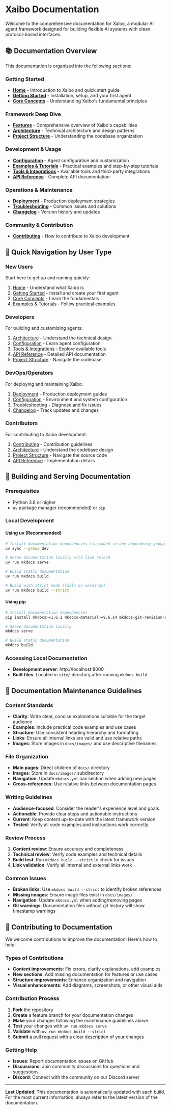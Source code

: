 # Xaibo Documentation

Welcome to the comprehensive documentation for Xaibo, a modular AI agent framework designed for building flexible AI systems with clean protocol-based interfaces.

## 📚 Documentation Overview

This documentation is organized into the following sections:

### **Getting Started**
- **[Home](index.md)** - Introduction to Xaibo and quick start guide
- **[Getting Started](getting-started.md)** - Installation, setup, and your first agent
- **[Core Concepts](core-concepts.md)** - Understanding Xaibo's fundamental principles

### **Framework Deep Dive**
- **[Features](features.md)** - Comprehensive overview of Xaibo's capabilities
- **[Architecture](architecture.md)** - Technical architecture and design patterns
- **[Project Structure](project-structure.md)** - Understanding the codebase organization

### **Development & Usage**
- **[Configuration](configuration.md)** - Agent configuration and customization
- **[Examples & Tutorials](examples.md)** - Practical examples and step-by-step tutorials
- **[Tools & Integrations](tools-and-integrations.md)** - Available tools and third-party integrations
- **[API Reference](api-reference.md)** - Complete API documentation

### **Operations & Maintenance**
- **[Deployment](deployment.md)** - Production deployment strategies
- **[Troubleshooting](troubleshooting.md)** - Common issues and solutions
- **[Changelog](changelog.md)** - Version history and updates

### **Community & Contribution**
- **[Contributing](contributing.md)** - How to contribute to Xaibo development

## 🎯 Quick Navigation by User Type

### **New Users**
Start here to get up and running quickly:
1. [Home](index.md) - Understand what Xaibo is
2. [Getting Started](getting-started.md) - Install and create your first agent
3. [Core Concepts](core-concepts.md) - Learn the fundamentals
4. [Examples & Tutorials](examples.md) - Follow practical examples

### **Developers**
For building and customizing agents:
1. [Architecture](architecture.md) - Understand the technical design
2. [Configuration](configuration.md) - Learn agent configuration
3. [Tools & Integrations](tools-and-integrations.md) - Explore available tools
4. [API Reference](api-reference.md) - Detailed API documentation
5. [Project Structure](project-structure.md) - Navigate the codebase

### **DevOps/Operators**
For deploying and maintaining Xaibo:
1. [Deployment](deployment.md) - Production deployment guides
2. [Configuration](configuration.md) - Environment and system configuration
3. [Troubleshooting](troubleshooting.md) - Diagnose and fix issues
4. [Changelog](changelog.md) - Track updates and changes

### **Contributors**
For contributing to Xaibo development:
1. [Contributing](contributing.md) - Contribution guidelines
2. [Architecture](architecture.md) - Understand the codebase design
3. [Project Structure](project-structure.md) - Navigate the source code
4. [API Reference](api-reference.md) - Implementation details

## 🔧 Building and Serving Documentation

### **Prerequisites**
- Python 3.8 or higher
- `uv` package manager (recommended) or `pip`

### **Local Development**

#### Using uv (Recommended)
```bash
# Install documentation dependencies (included in dev dependency group)
uv sync --group dev

# Serve documentation locally with live reload
uv run mkdocs serve

# Build static documentation
uv run mkdocs build

# Build with strict mode (fails on warnings)
uv run mkdocs build --strict
```

#### Using pip
```bash
# Install documentation dependencies
pip install mkdocs>=1.6.1 mkdocs-material>=9.6.14 mkdocs-git-revision-date-localized-plugin>=1.4.5

# Serve documentation locally
mkdocs serve

# Build static documentation
mkdocs build
```

### **Accessing Local Documentation**
- **Development server**: http://localhost:8000
- **Built files**: Located in `site/` directory after running `mkdocs build`

## 📝 Documentation Maintenance Guidelines

### **Content Standards**
- **Clarity**: Write clear, concise explanations suitable for the target audience
- **Examples**: Include practical code examples and use cases
- **Structure**: Use consistent heading hierarchy and formatting
- **Links**: Ensure all internal links are valid and use relative paths
- **Images**: Store images in `docs/images/` and use descriptive filenames

### **File Organization**
- **Main pages**: Direct children of `docs/` directory
- **Images**: Store in `docs/images/` subdirectory
- **Navigation**: Update `mkdocs.yml` nav section when adding new pages
- **Cross-references**: Use relative links between documentation pages

### **Writing Guidelines**
- **Audience-focused**: Consider the reader's experience level and goals
- **Actionable**: Provide clear steps and actionable instructions
- **Current**: Keep content up-to-date with the latest framework version
- **Tested**: Verify all code examples and instructions work correctly

### **Review Process**
1. **Content review**: Ensure accuracy and completeness
2. **Technical review**: Verify code examples and technical details
3. **Build test**: Run `mkdocs build --strict` to check for issues
4. **Link validation**: Verify all internal and external links work

### **Common Issues**
- **Broken links**: Use `mkdocs build --strict` to identify broken references
- **Missing images**: Ensure image files exist in `docs/images/`
- **Navigation**: Update `mkdocs.yml` when adding/removing pages
- **Git warnings**: Documentation files without git history will show timestamp warnings

## 🚀 Contributing to Documentation

We welcome contributions to improve the documentation! Here's how to help:

### **Types of Contributions**
- **Content improvements**: Fix errors, clarify explanations, add examples
- **New sections**: Add missing documentation for features or use cases
- **Structure improvements**: Enhance organization and navigation
- **Visual enhancements**: Add diagrams, screenshots, or other visual aids

### **Contribution Process**
1. **Fork** the repository
2. **Create** a feature branch for your documentation changes
3. **Make** your changes following the maintenance guidelines above
4. **Test** your changes with `uv run mkdocs serve`
5. **Validate** with `uv run mkdocs build --strict`
6. **Submit** a pull request with a clear description of your changes

### **Getting Help**
- **Issues**: Report documentation issues on GitHub
- **Discussions**: Join community discussions for questions and suggestions
- **Discord**: Connect with the community on our Discord server

---

**Last Updated**: This documentation is automatically updated with each build. For the most current information, always refer to the latest version of the documentation.